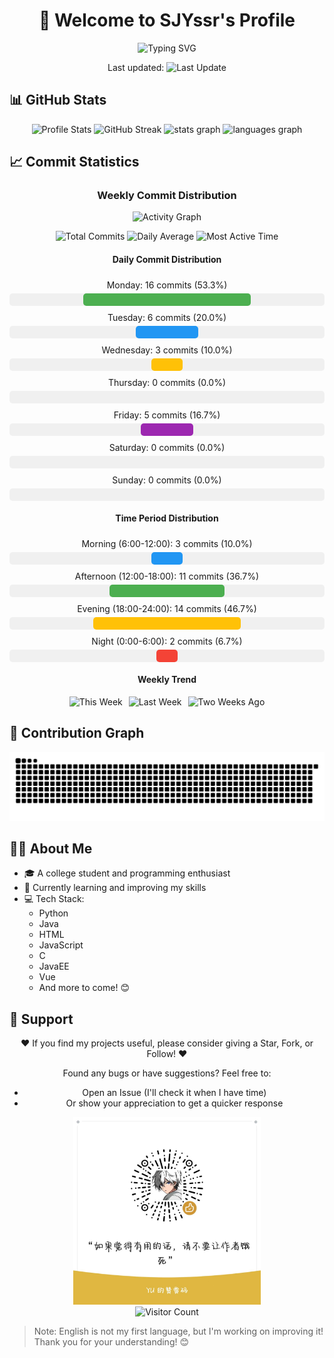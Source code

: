 <div align="center">
  <h1>👋 Welcome to SJYssr's Profile</h1>
  
  <img src="https://readme-typing-svg.demolab.com?font=Fira+Code&pause=1000&center=true&vCenter=true&width=435&lines=Welcome+to+SJYssr%F0%9F%98%8A" alt="Typing SVG" />
  
  <p>Last updated: <img src="https://img.shields.io/github/last-commit/SJYssr/SJYssr?label=Last%20Update&style=flat" alt="Last Update" /></p>
</div>

## 📊 GitHub Stats

<div align="center">
  <img src="https://github-widgetbox.vercel.app/api/profile?username=SJYssr&data=followers,repositories,stars,commits" alt="Profile Stats" onerror="this.src='https://img.shields.io/badge/Profile-Stats-blue'" />
  
  <img src="https://github-readme-streak-stats.herokuapp.com?user=SJYssr&theme=dark&hide_border=false&locale=en&short_numbers=false" alt="GitHub Streak" onerror="this.src='https://img.shields.io/badge/Streak-Stats-green'" />
  
  <img src="https://github-readme-stats.vercel.app/api?username=SJYssr&hide_title=false&hide_rank=false&show_icons=true&include_all_commits=true&count_private=true&disable_animations=false&theme=default&locale=en&hide_border=false" height="150" alt="stats graph" onerror="this.src='https://img.shields.io/badge/Stats-Graph-yellow'" />
  
  <img src="https://github-readme-stats.vercel.app/api/top-langs?username=SJYssr&locale=en&hide_title=false&layout=compact&card_width=320&langs_count=5&theme=default&hide_border=true" height="150" alt="languages graph" onerror="this.src='https://img.shields.io/badge/Languages-Graph-red'" />
</div>


## 📈 Commit Statistics

<div align="center">
  <h3>Weekly Commit Distribution</h3>
  
  <img src="https://github-readme-activity-graph.vercel.app/graph?username=SJYssr&theme=github-compact" alt="Activity Graph" />
  
  <p>
    <img src="https://img.shields.io/badge/Total%20Commits-30-orange" alt="Total Commits" />
    <img src="https://img.shields.io/badge/Daily%20Average-7.5-blue" alt="Daily Average" />
    <img src="https://img.shields.io/badge/Most%20Active-Evening-green" alt="Most Active Time" />
  </p>
  
  <h4>Daily Commit Distribution</h4>
  <div style="display: flex; flex-direction: column; align-items: center; gap: 5px;">
    <div style="width: 100%; max-width: 600px;">
      <p style="margin: 5px 0;">Monday: 16 commits (53.3%)</p>
      <div style="width: 100%; background-color: #f0f0f0; border-radius: 5px;">
        <div style="width: 53.3%; height: 20px; background-color: #4CAF50; border-radius: 5px;"></div>
      </div>
    </div>
    <div style="width: 100%; max-width: 600px;">
      <p style="margin: 5px 0;">Tuesday: 6 commits (20.0%)</p>
      <div style="width: 100%; background-color: #f0f0f0; border-radius: 5px;">
        <div style="width: 20.0%; height: 20px; background-color: #2196F3; border-radius: 5px;"></div>
      </div>
    </div>
    <div style="width: 100%; max-width: 600px;">
      <p style="margin: 5px 0;">Wednesday: 3 commits (10.0%)</p>
      <div style="width: 100%; background-color: #f0f0f0; border-radius: 5px;">
        <div style="width: 10.0%; height: 20px; background-color: #FFC107; border-radius: 5px;"></div>
      </div>
    </div>
    <div style="width: 100%; max-width: 600px;">
      <p style="margin: 5px 0;">Thursday: 0 commits (0.0%)</p>
      <div style="width: 100%; background-color: #f0f0f0; border-radius: 5px;">
        <div style="width: 0%; height: 20px; background-color: #F44336; border-radius: 5px;"></div>
      </div>
    </div>
    <div style="width: 100%; max-width: 600px;">
      <p style="margin: 5px 0;">Friday: 5 commits (16.7%)</p>
      <div style="width: 100%; background-color: #f0f0f0; border-radius: 5px;">
        <div style="width: 16.7%; height: 20px; background-color: #9C27B0; border-radius: 5px;"></div>
      </div>
    </div>
    <div style="width: 100%; max-width: 600px;">
      <p style="margin: 5px 0;">Saturday: 0 commits (0.0%)</p>
      <div style="width: 100%; background-color: #f0f0f0; border-radius: 5px;">
        <div style="width: 0%; height: 20px; background-color: #FF9800; border-radius: 5px;"></div>
      </div>
    </div>
    <div style="width: 100%; max-width: 600px;">
      <p style="margin: 5px 0;">Sunday: 0 commits (0.0%)</p>
      <div style="width: 100%; background-color: #f0f0f0; border-radius: 5px;">
        <div style="width: 0%; height: 20px; background-color: #9E9E9E; border-radius: 5px;"></div>
      </div>
    </div>
  </div>
  
  <h4>Time Period Distribution</h4>
  <div style="display: flex; flex-direction: column; align-items: center; gap: 5px;">
    <div style="width: 100%; max-width: 600px;">
      <p style="margin: 5px 0;">Morning (6:00-12:00): 3 commits (10.0%)</p>
      <div style="width: 100%; background-color: #f0f0f0; border-radius: 5px;">
        <div style="width: 10.0%; height: 20px; background-color: #2196F3; border-radius: 5px;"></div>
      </div>
    </div>
    <div style="width: 100%; max-width: 600px;">
      <p style="margin: 5px 0;">Afternoon (12:00-18:00): 11 commits (36.7%)</p>
      <div style="width: 100%; background-color: #f0f0f0; border-radius: 5px;">
        <div style="width: 36.7%; height: 20px; background-color: #4CAF50; border-radius: 5px;"></div>
      </div>
    </div>
    <div style="width: 100%; max-width: 600px;">
      <p style="margin: 5px 0;">Evening (18:00-24:00): 14 commits (46.7%)</p>
      <div style="width: 100%; background-color: #f0f0f0; border-radius: 5px;">
        <div style="width: 46.7%; height: 20px; background-color: #FFC107; border-radius: 5px;"></div>
      </div>
    </div>
    <div style="width: 100%; max-width: 600px;">
      <p style="margin: 5px 0;">Night (0:00-6:00): 2 commits (6.7%)</p>
      <div style="width: 100%; background-color: #f0f0f0; border-radius: 5px;">
        <div style="width: 6.7%; height: 20px; background-color: #F44336; border-radius: 5px;"></div>
      </div>
    </div>
  </div>
  
  <h4>Weekly Trend</h4>
  <div style="display: flex; justify-content: center; flex-wrap: wrap; gap: 10px;">
    <img src="https://img.shields.io/badge/This%20Week-16%20commits-blue" alt="This Week" />
    <img src="https://img.shields.io/badge/Last%20Week-14%20commits-green" alt="Last Week" />
    <img src="https://img.shields.io/badge/Two%20Weeks%20Ago-0%20commits-yellow" alt="Two Weeks Ago" />
  </div>
</div>

## 🐍 Contribution Graph

<div align="center">
  <img src="https://raw.githubusercontent.com/SJYssr/SJYssr/output/github-contribution-grid-snake.svg" alt="Snake animation" />
</div>

## 👨‍💻 About Me

- 🎓 A college student and programming enthusiast
- 🌱 Currently learning and improving my skills
- 💻 Tech Stack:
  - Python
  - Java
  - HTML
  - JavaScript
  - C
  - JavaEE
  - Vue
  - And more to come! 😊

## 🌟 Support

<div align="center">
  <p>❤️ If you find my projects useful, please consider giving a Star, Fork, or Follow! ❤️</p>
  
  <p>Found any bugs or have suggestions? Feel free to:</p>
  <ul>
    <li>Open an Issue (I'll check it when I have time)</li>
    <li>Or show your appreciation to get a quicker response</li>
  </ul>
  
  <img src="https://github.com/SJYssr/img/raw/main/1/zanshang.jpg" alt="Appreciation" width="300" />
</div>

<div align="center">
  <img src="https://profile-counter.glitch.me/SJYssr/count.svg" alt="Visitor Count" />
</div>

> Note: English is not my first language, but I'm working on improving it! Thank you for your understanding! 😊
